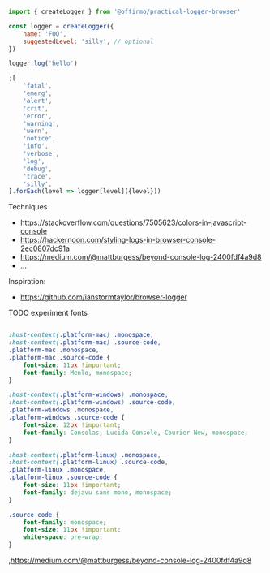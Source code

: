 

```js
import { createLogger } from '@offirmo/practical-logger-browser'

const logger = createLogger({
	name: 'FOO',
	suggestedLevel: 'silly', // optional
})

logger.log('hello')

;[
	'fatal',
	'emerg',
	'alert',
	'crit',
	'error',
	'warning',
	'warn',
	'notice',
	'info',
	'verbose',
	'log',
	'debug',
	'trace',
	'silly',
].forEach(level => logger[level]({level}))

```
Techniques
- https://stackoverflow.com/questions/7505623/colors-in-javascript-console
- https://hackernoon.com/styling-logs-in-browser-console-2ec0807dc91a
- https://medium.com/@mattburgess/beyond-console-log-2400fdf4a9d8
- ...

Inspiration:
- https://github.com/ianstormtaylor/browser-logger


TODO experiment fonts
```css

:host-context(.platform-mac) .monospace,
:host-context(.platform-mac) .source-code,
.platform-mac .monospace,
.platform-mac .source-code {
    font-size: 11px !important;
    font-family: Menlo, monospace;
}

:host-context(.platform-windows) .monospace,
:host-context(.platform-windows) .source-code,
.platform-windows .monospace,
.platform-windows .source-code {
    font-size: 12px !important;
    font-family: Consolas, Lucida Console, Courier New, monospace;
}

:host-context(.platform-linux) .monospace,
:host-context(.platform-linux) .source-code,
.platform-linux .monospace,
.platform-linux .source-code {
    font-size: 11px !important;
    font-family: dejavu sans mono, monospace;
}

.source-code {
    font-family: monospace;
    font-size: 11px !important;
    white-space: pre-wrap;
}

```
,https://medium.com/@mattburgess/beyond-console-log-2400fdf4a9d8
